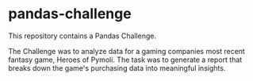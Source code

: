 # pandas-challenge

This repository contains a Pandas Challenge.

The Challenge was to analyze data for a gaming companies most recent fantasy game, Heroes of Pymoli. The task was to generate a report that breaks down the game's purchasing data into meaningful insights.
